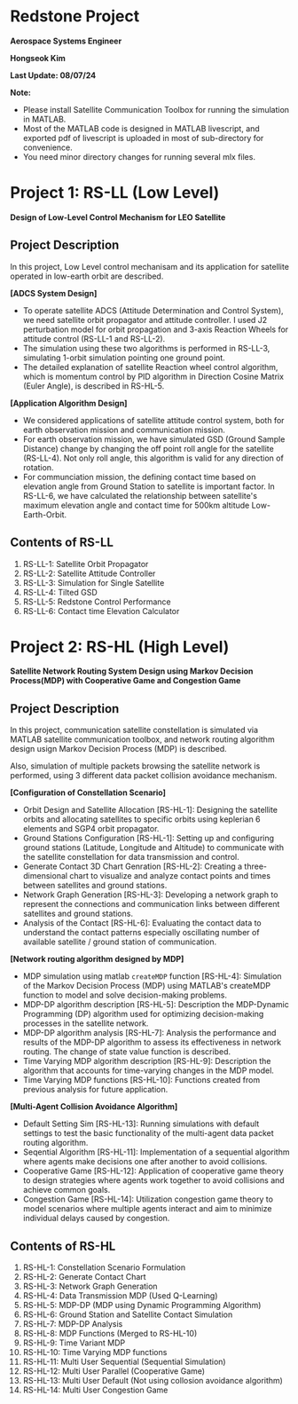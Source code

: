 
# **Redstone Project**

**Aerospace Systems Engineer**


**Hongseok Kim**


**Last Update: 08/07/24**


**Note:**

-  Please install Satellite Communication Toolbox for running the simulation in MATLAB.  
-  Most of the MATLAB code is designed in MATLAB livescript, and exported pdf of livescript is uploaded in most of sub\-directory for convenience. 
-  You need minor directory changes for running several mlx files. 
# **Project 1: RS\-LL (Low Level)**

**Design of Low\-Level Control Mechanism for LEO Satellite**

## Project Description

  In this project, Low Level control mechanisam and its application for satellite operated in low\-earth orbit are described. 


 **\[ADCS System Design\]** 

-  To operate satellite ADCS (Attitude Determination and Control System), we need satellite orbit propagator and attitude controller. I used J2 perturbation model for orbit propagation and 3\-axis Reaction Wheels for attitude control (RS\-LL\-1 and RS\-LL\-2). 
-  The simulation using these two algorithms is performed in RS\-LL\-3, simulating 1\-orbit simulation pointing one ground point.  
-  The detailed explanation of satellite Reaction wheel control algorithm, which is momentum control by PID algorithm in Direction Cosine Matrix (Euler Angle), is described in RS\-HL\-5. 

 **\[Application Algorithm Design\]** 

-  We considered applications of satellite attitude control system, both for earth observation mission and communication mission. 
-  For earth observation mission, we have simulated GSD (Ground Sample Distance) change by changing the off point roll angle for the satellite (RS\-LL\-4). Not only roll angle, this algorithm is valid for any direction of rotation. 
-  For communciation mission, the defining contact time based on elevation angle from Ground Station to satellite is important factor. In RS\-LL\-6, we have calculated the relationship between satellite's maximum elevation angle and contact time for 500km altitude Low\-Earth\-Orbit. 

## Contents of RS\-LL
1.  RS\-LL\-1: Satellite Orbit Propagator
2. RS\-LL\-2: Satellite Attitude Controller
3. RS\-LL\-3: Simulation for Single Satellite
4. RS\-LL\-4: Tilted GSD
5. RS\-LL\-5: Redstone Control Performance
6. RS\-LL\-6: Contact time Elevation Calculator

# **Project 2: RS\-HL (High Level)**

**Satellite Network Routing System Design using Markov Decision Process(MDP) with Cooperative Game and Congestion Game**

## **Project Description**

   In this project, communication satellite constellation is simulated via MATLAB satellite communication toolbox, and network routing algorithm design usign Markov Decision Process (MDP) is described.


  Also, simulation of multiple packets browsing the satellite network is performed, using 3 different data packet collision avoidance mechanism. 


**\[Configuration of Constellation Scenario\]**

-  Orbit Design and Satellite Allocation \[RS\-HL\-1\]: Designing the satellite orbits and allocating satellites to specific orbits using keplerian 6 elements and SGP4 orbit propagator.   
-  Ground Stations Configuration \[RS\-HL\-1\]: Setting up and configuring ground stations (Latitude, Longitude and Altitude) to communicate with the satellite constellation for data transmission and control. 
-  Generate Contact 3D Chart Genration \[RS\-HL\-2\]: Creating a three\-dimensional chart to visualize and analyze contact points and times between satellites and ground stations. 
-  Network Graph Generation \[RS\-HL\-3\]:  Developing a network graph to represent the connections and communication links between different satellites and ground stations. 
-  Analysis of the Contact \[RS\-HL\-6\]: Evaluating the contact data to understand the contact patterns especially oscillating number of available satellite / ground station of communication.   

**\[Network routing algorithm designed by MDP\]**

-  MDP simulation using matlab `createMDP` function \[RS\-HL\-4\]: Simulation of the Markov Decision Process (MDP) using MATLAB's createMDP function to model and solve decision\-making problems. 
-  MDP\-DP algorithm description \[RS\-HL\-5\]: Description the MDP\-Dynamic Programming (DP) algorithm used for optimizing decision\-making processes in the satellite network. 
-  MDP\-DP algorithm analysis \[RS\-HL\-7\]: Analysis the performance and results of the MDP\-DP algorithm to assess its effectiveness in network routing. The change of state value function is described. 
-  Time Varying MDP algorithm description \[RS\-HL\-9\]: Description the algorithm that accounts for time\-varying changes in the MDP model. 
-  Time Varying MDP functions \[RS\-HL\-10\]: Functions created from previous analysis for future application. 

**\[Multi\-Agent Collision Avoidance Algorithm\]**

-  Default Setting Sim \[RS\-HL\-13\]: Running simulations with default settings to test the basic functionality of the multi\-agent data packet routing algorithm. 
-  Seqential Algorithm \[RS\-HL\-11\]: Implementation of a sequential algorithm where agents make decisions one after another to avoid collisions. 
-  Cooperative Game \[RS\-HL\-12\]: Application of cooperative game theory to design strategies where agents work together to avoid collisions and achieve common goals. 
-  Congestion Game \[RS\-HL\-14\]: Utilization congestion game theory to model scenarios where multiple agents interact and aim to minimize individual delays caused by congestion. 

## Contents of RS\-HL
1.  RS\-HL\-1: Constellation Scenario Formulation
2. RS\-HL\-2: Generate Contact Chart
3. RS\-HL\-3: Network Graph Generation
4. RS\-HL\-4: Data Transmission MDP (Used Q\-Learning)
5. RS\-HL\-5: MDP\-DP (MDP using Dynamic Programming Algorithm)
6. RS\-HL\-6: Ground Station and Satellite Contact Simulation
7. RS\-HL\-7: MDP\-DP Analysis
8. RS\-HL\-8: MDP Functions (Merged to RS\-HL\-10)
9. RS\-HL\-9: Time Variant MDP
10. RS\-HL\-10: Time Varying MDP functions
11. RS\-HL\-11: Multi User Sequential (Sequential Simulation)
12. RS\-HL\-12: Multi User Parallel (Cooperative Game)
13. RS\-HL\-13: Multi User Default (Not using collosion avoidance algorithm)
14. RS\-HL\-14: Multi User Congestion Game
